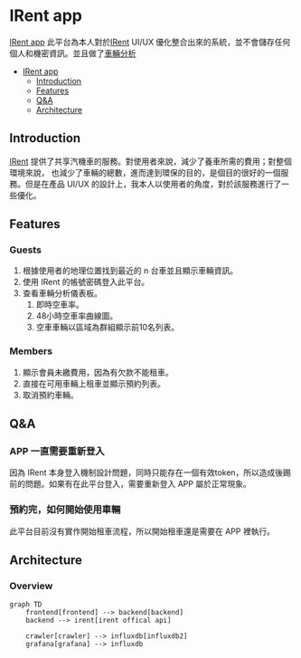 # IRent app

[IRent app](https://irent.seancheng.space) 此平台為本人對於[IRent](https://www.easyrent.com.tw/irent/web/index.html) UI/UX 優化整合出來的系統，並不會儲存任何個人和機密資訊。並且做了[車輛分析](https://gfn.seancheng.space/d/_lM1IlXnz/irent?orgId=1&refresh=30s&from=now-2d&to=now)

- [IRent app](#irent-app)
  - [Introduction](#introduction)
  - [Features](#features)
  - [Q&A](#qa)
  - [Architecture](#architecture)

## Introduction

[IRent](https://www.easyrent.com.tw/irent/web/index.html) 提供了共享汽機車的服務。對使用者來說，減少了養車所需的費用；對整個環境來說，
也減少了車輛的總數，進而達到環保的目的，是個目的很好的一個服務。但是在產品 UI/UX 的設計上，我本人以使用者的角度，對於該服務進行了一些優化。

## Features

### Guests

1. 根據使用者的地理位置找到最近的 n 台車並且顯示車輛資訊。
2. 使用 IRent 的帳號密碼登入此平台。
3. 查看車輛分析儀表板。
   1. 即時空車率。
   2. 48小時空車率曲線圖。
   3. 空車車輛以區域為群組顯示前10名列表。

### Members

1. 顯示會員未繳費用，因為有欠款不能租車。
2. 直接在可用車輛上租車並顯示預約列表。
3. 取消預約車輛。

## Q&A

### APP 一直需要重新登入

因為 IRent 本身登入機制設計問題，同時只能存在一個有效token，所以造成後踢前的問題。如果有在此平台登入，需要重新登入 APP 屬於正常現象。

### 預約完，如何開始使用車輛

此平台目前沒有實作開始租車流程，所以開始租車還是需要在 APP 裡執行。

## Architecture

### Overview

```mermaid
graph TD
    frontend[frontend] --> backend[backend]
    backend --> irent[irent offical api]
    
    crawler[crawler] --> influxdb[influxdb2]
    grafana[grafana] --> influxdb
```
